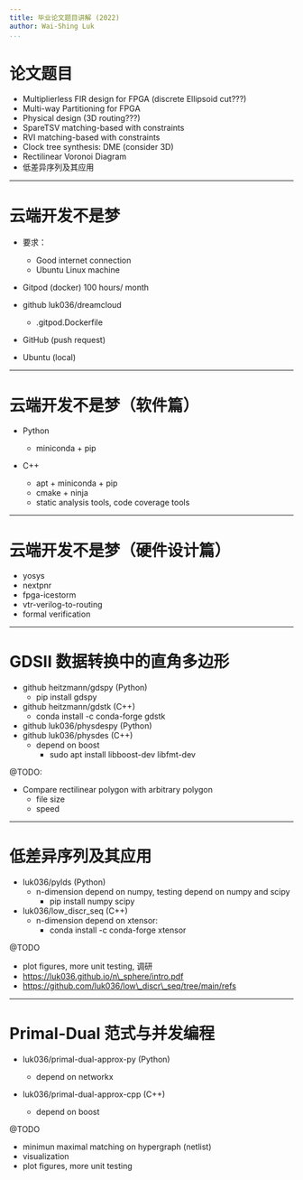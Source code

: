 ```yaml
---
title: 毕业论文题目讲解 (2022)
author: Wai-Shing Luk
...
```


# 论文题目

- Multiplierless FIR design for FPGA (discrete Ellipsoid cut???)
- Multi-way Partitioning for FPGA
- Physical design (3D routing???)
- SpareTSV matching-based with constraints
- RVI matching-based with constraints
- Clock tree synthesis: DME (consider 3D)
- Rectilinear Voronoi Diagram
- 低差异序列及其应用

---

# 云端开发不是梦

- 要求：

  - Good internet connection
  - Ubuntu Linux machine

- Gitpod (docker) 100 hours/ month
- github luk036/dreamcloud
  - .gitpod.Dockerfile
- GitHub (push request)

- Ubuntu (local)

---

# 云端开发不是梦（软件篇）

- Python

  - miniconda + pip

- C++
  - apt + miniconda + pip
  - cmake + ninja
  - static analysis tools, code coverage tools

---

# 云端开发不是梦（硬件设计篇）

- yosys
- nextpnr
- fpga-icestorm
- vtr-verilog-to-routing
- formal verification

---

# GDSII 数据转换中的直角多边形

- github heitzmann/gdspy (Python)
  - pip install gdspy
- github heitzmann/gdstk (C++)
  - conda install -c conda-forge gdstk
- github luk036/physdespy (Python)
- github luk036/physdes (C++)
  - depend on boost
    - sudo apt install libboost-dev libfmt-dev

@TODO:

- Compare rectilinear polygon with arbitrary polygon
  - file size
  - speed

---

# 低差异序列及其应用

- luk036/pylds (Python)
  - n-dimension depend on numpy, testing depend on numpy and scipy
    - pip install numpy scipy
- luk036/low_discr_seq (C++)
  - n-dimension depend on xtensor:
    - conda install -c conda-forge xtensor

@TODO

- plot figures, more unit testing, 调研
- https://luk036.github.io/n\_sphere/intro.pdf
- https://github.com/luk036/low\_discr\_seq/tree/main/refs

---

# Primal-Dual 范式与并发编程

- luk036/primal-dual-approx-py (Python)

  - depend on networkx

- luk036/primal-dual-approx-cpp (C++)
  - depend on boost

@TODO

- minimun maximal matching on hypergraph (netlist)
- visualization
- plot figures, more unit testing
